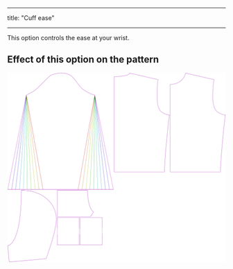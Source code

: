 ***

title: "Cuff ease"

***

This option controls the ease at your wrist.

## Effect of this option on the pattern

![This image shows the effect of this option by superimposing several variants that have a different value for this option](huey_cuffease_sample.svg "Effect of this option on the pattern")
